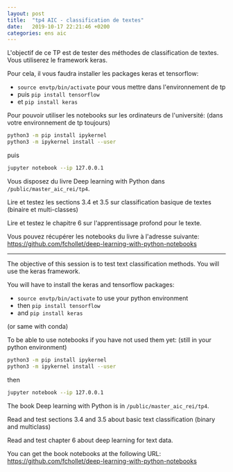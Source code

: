 ```yaml
---
layout: post
title:  "tp4 AIC - classification de textes"
date:   2019-10-17 22:21:46 +0200
categories: ens aic
---
```


L'objectif de ce TP est de tester des méthodes de classification de textes. Vous utiliserez le framework keras.

Pour cela, il vous faudra installer les packages keras et tensorflow:
- `source envtp/bin/activate` pour vous mettre dans l'environnement de tp
- puis `pip install tensorflow`
- et `pip install keras`

Pour pouvoir utiliser les notebooks sur les ordinateurs de l'université:
(dans votre environnement de tp toujours)
```bash
python3 -m pip install ipykernel
python3 -m ipykernel install --user
```
puis
```bash
jupyter notebook --ip 127.0.0.1
```

Vous disposez du livre Deep learning with Python dans `/public/master_aic_rei/tp4`.

Lire et testez les sections 3.4 et 3.5 sur classification basique de textes (binaire et multi-classes)

Lire et testez le chapitre 6 sur l'apprentissage profond pour le texte.

Vous pouvez récupérer les notebooks du livre à l'adresse suivante: https://github.com/fchollet/deep-learning-with-python-notebooks

--------------------
The objective of this session is to test text classification methods. You will use the keras framework.

You will have to install the keras and tensorflow packages:
- `source envtp/bin/activate` to use your python environment
- then `pip install tensorflow`
- and `pip install keras`

(or same with conda)

To be able to use notebooks if you have not used them yet:
(still in your python  environment)
```bash
python3 -m pip install ipykernel
python3 -m ipykernel install --user
```
then
```bash
jupyter notebook --ip 127.0.0.1
```

The book Deep learning with Python is in `/public/master_aic_rei/tp4`.

Read and test sections 3.4 and 3.5 about basic text classification (binary and multiclass)

Read and test chapter 6 about deep learning for text data.

You can get the book notebooks at the following URL: https://github.com/fchollet/deep-learning-with-python-notebooks